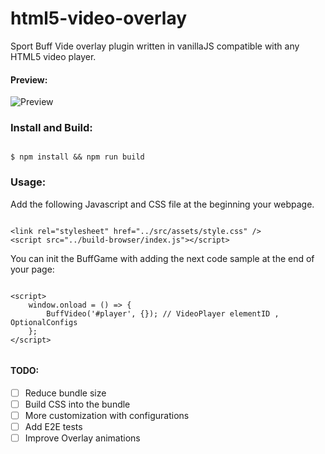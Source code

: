 # html5-video-overlay
 
Sport Buff Vide overlay plugin written in vanillaJS compatible with any HTML5 video player.

#### Preview:

![Preview](https://i.imgur.com/gv9CQmV.jpg)


### Install and Build:

``` 

$ npm install && npm run build

```

### Usage:

Add the following Javascript and CSS file at the beginning your webpage.

```

<link rel="stylesheet" href="../src/assets/style.css" />
<script src="../build-browser/index.js"></script>

```

You can init the BuffGame with adding the next code sample at the end of your page:

```

<script>
    window.onload = () => {
        BuffVideo('#player', {}); // VideoPlayer elementID , OptionalConfigs
    };
</script>


```

#### TODO:
- [ ] Reduce bundle size
- [ ] Build CSS into the bundle
- [ ] More customization with configurations
- [ ] Add E2E tests
- [ ] Improve Overlay animations
